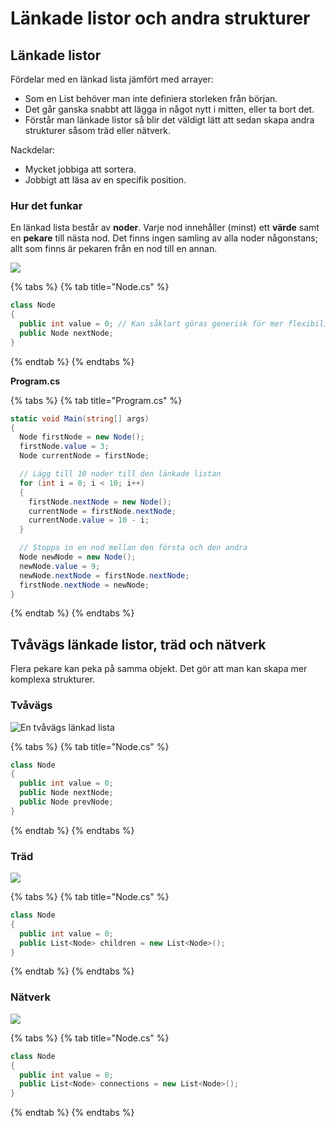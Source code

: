 # Länkade listor och andra strukturer

## Länkade listor

Fördelar med en länkad lista jämfört med arrayer:

* Som en List behöver man inte definiera storleken från början.
* Det går ganska snabbt att lägga in något nytt i mitten, eller ta bort det.
* Förstår man länkade listor så blir det väldigt lätt att sedan skapa andra strukturer såsom träd eller nätverk.

Nackdelar:

* Mycket jobbiga att sortera.
* Jobbigt att läsa av en specifik position.

### Hur det funkar

En länkad lista består av **noder**. Varje nod innehåller \(minst\) ett **värde** samt en **pekare** till nästa nod. Det finns ingen samling av alla noder någonstans; allt som finns är pekaren från en nod till en annan.

 

![](../../.gitbook/assets/image%20%2821%29.png)

{% tabs %}
{% tab title="Node.cs" %}
```csharp
class Node
{
  public int value = 0; // Kan såklart göras generisk för mer flexibilitet.
  public Node nextNode;
}
```
{% endtab %}
{% endtabs %}

**Program.cs**

{% tabs %}
{% tab title="Program.cs" %}
```csharp
static void Main(string[] args)
{
  Node firstNode = new Node();
  firstNode.value = 3;
  Node currentNode = firstNode;

  // Lägg till 10 noder till den länkade listan
  for (int i = 0; i < 10; i++)
  {
    firstNode.nextNode = new Node();
    currentNode = firstNode.nextNode;
    currentNode.value = 10 - i;
  }

  // Stoppa in en nod mellan den första och den andra
  Node newNode = new Node();
  newNode.value = 9;
  newNode.nextNode = firstNode.nextNode;
  firstNode.nextNode = newNode;
}
```
{% endtab %}
{% endtabs %}

## Tvåvägs länkade listor, träd och nätverk

Flera pekare kan peka på samma objekt. Det gör att man kan skapa mer komplexa strukturer.

### Tvåvägs

![En tv&#xE5;v&#xE4;gs l&#xE4;nkad lista](../../.gitbook/assets/image%20%2820%29.png)

{% tabs %}
{% tab title="Node.cs" %}
```csharp
class Node
{
  public int value = 0;
  public Node nextNode;
  public Node prevNode;
}
```
{% endtab %}
{% endtabs %}

### Träd

![](../../.gitbook/assets/image%20%2823%29.png)

{% tabs %}
{% tab title="Node.cs" %}
```csharp
class Node
{
  public int value = 0;
  public List<Node> children = new List<Node>();
}
```
{% endtab %}
{% endtabs %}

### Nätverk

![](../../.gitbook/assets/image%20%2822%29.png)

{% tabs %}
{% tab title="Node.cs" %}
```csharp
class Node
{
  public int value = 0;
  public List<Node> connections = new List<Node>();
}
```
{% endtab %}
{% endtabs %}

